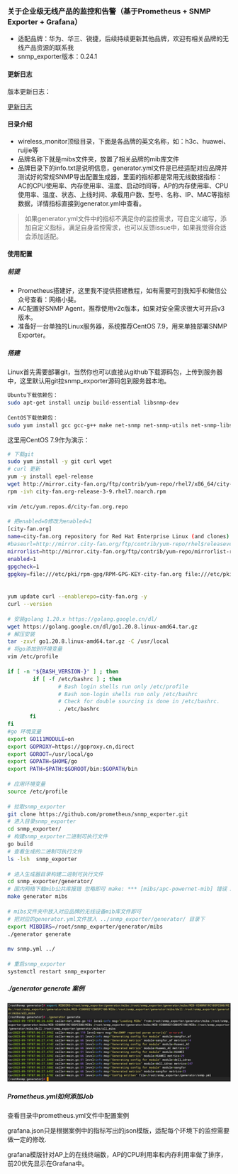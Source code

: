 ### 关于企业级无线产品的监控和告警（基于Prometheus + SNMP Exporter + Grafana）

- 适配品牌：华为、华三、锐捷，后续持续更新其他品牌，欢迎有相关品牌的无线产品资源的联系我
- snmp_exporter版本：0.24.1

#### 更新日志

版本更新日志：

[更新日志](UPDATE.md)

#### 目录介绍

- wireless_monitor顶级目录，下面是各品牌的英文名称，如：h3c、huawei、ruijie等
- 品牌名称下就是mibs文件夹，放置了相关品牌的mib库文件
- 品牌目录下的info.txt是说明信息，generator.yml文件是已经适配对应品牌并测试好的常规SNMP导出配置生成器，里面的指标都是常用无线数据指标：AC的CPU使用率、内存使用率、温度、启动时间等，AP的内存使用率、CPU使用率、温度、状态、上线时间、承载用户数、型号、名称、IP、MAC等指标数据，详情指标直接到generator.yml中查看。

> 如果generator.yml文件中的指标不满足你的监控需求，可自定义编写，添加自定义指标，满足自身监控需求，也可以反馈issue中，如果我觉得合适会添加适配。

#### 使用配置

##### 前提

- Prometheus搭建好，这里我不提供搭建教程，如有需要可到我知乎和微信公众号查看：网络小斐。
- AC配置好SNMP Agent，推荐使用v2c版本，如果对安全需求很大可开启v3版本。
- 准备好一台单独的Linux服务器，系统推荐CentOS 7.9，用来单独部署SNMP Exporter。

##### 搭建

Linux首先需要部署git，当然你也可以直接从github下载源码包，上传到服务器中，这里默认用git拉snmp_exporter源码包到服务器本地。

```bash
Ubuntu下载依赖包：
sudo apt-get install unzip build-essential libsnmp-dev

CentOS下载依赖包：
sudo yum install gcc gcc-g++ make net-snmp net-snmp-utils net-snmp-libs net-snmp-devel
```

这里用CentOS 7.9作为演示：

```bash
# 下载git
sudo yum install -y git curl wget
# curl 更新
yum -y install epel-release 
wget http://mirror.city-fan.org/ftp/contrib/yum-repo/rhel7/x86_64/city-fan.org-release-3-9.rhel7.noarch.rpm
rpm -ivh city-fan.org-release-3-9.rhel7.noarch.rpm

vim /etc/yum.repos.d/city-fan.org.repo

# 把enabled=0修改为enabled=1
[city-fan.org]
name=city-fan.org repository for Red Hat Enterprise Linux (and clones) $releasever ($basearch)
#baseurl=http://mirror.city-fan.org/ftp/contrib/yum-repo/rhel$releasever/$basearch
mirrorlist=http://mirror.city-fan.org/ftp/contrib/yum-repo/mirrorlist-rhel$releasever
enabled=1
gpgcheck=1
gpgkey=file:///etc/pki/rpm-gpg/RPM-GPG-KEY-city-fan.org file:///etc/pki/rpm-gpg/RPM-GPG-KEY-city-fan.org-rhel-7


yum update curl --enablerepo=city-fan.org -y
curl --version

# 安装golang 1.20.x https://golang.google.cn/dl/
wget https://golang.google.cn/dl/go1.20.8.linux-amd64.tar.gz
# 解压安装
tar -zxvf go1.20.8.linux-amd64.tar.gz -C /usr/local
# 将go添加到环境变量
vim /etc/profile

if [ -n "${BASH_VERSION-}" ] ; then
        if [ -f /etc/bashrc ] ; then
                # Bash login shells run only /etc/profile
                # Bash non-login shells run only /etc/bashrc
                # Check for double sourcing is done in /etc/bashrc.
                . /etc/bashrc
       fi
fi
#go 环境变量
export GO111MODULE=on
export GOPROXY=https://goproxy.cn,direct
export GOROOT=/usr/local/go
export GOPATH=$HOME/go
export PATH=$PATH:$GOROOT/bin:$GOPATH/bin

# 应用环境变量
source /etc/profile

# 拉取snmp_exporter
git clone https://github.com/prometheus/snmp_exporter.git
# 进入目录snmp_exporter
cd snmp_exporter/
# 构建snmp_exporter二进制可执行文件
go build
# 查看生成的二进制可执行文件
ls -lsh  snmp_exporter

# 进入生成器目录构建二进制可执行文件
cd snmp_exporter/generator/
# 国内网络下载mib公共库报错 忽略即可 make: *** [mibs/apc-powernet-mib] 错误 22
make generator mibs

# mibs文件夹中放入对应品牌的无线设备mib库文件即可
# 把对应的generator.yml文件放入 ../snmp_exporter/generator/ 目录下
export MIBDIRS=/root/snmp_exporter/generator/mibs
./generator generate

mv snmp.yml ../

# 重启snmp_exporter
systemctl restart snmp_exporter
```
##### ./generator generate 案例

![generate](generator.png)

##### Prometheus.yml如何添加Job

查看目录中prometheus.yml文件中配置案例

grafana.json只是根据案例中的指标写出的json模版，适配每个环境下的监控需要做一定的修改.

grafana模版针对AP上的在线终端数，AP的CPU利用率和内存利用率做了排序，前20优先显示在Grafana中。